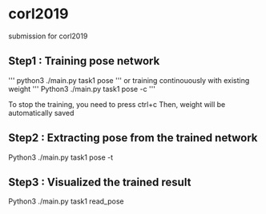 # corl2019
submission for corl2019


## Step1 : Training pose network

'''
python3 ./main.py task1 pose 
'''
or training continouously with existing weight
'''
Python3 ./main.py task1 pose -c
'''

To stop the training, you need to press ctrl+c
Then, weight will be automatically saved

## Step2 : Extracting pose from the trained network
Python3 ./main.py task1 pose -t

## Step3 : Visualized the trained result
Python3 ./main.py task1 read_pose


